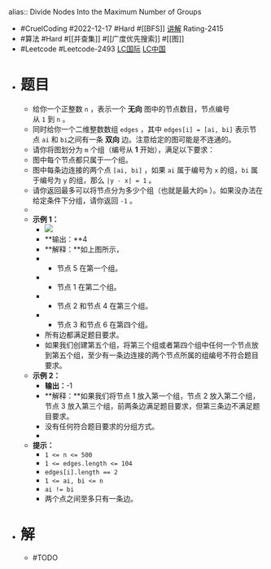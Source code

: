 alias:: Divide Nodes Into the Maximum Number of Groups
- #CruelCoding #2022-12-17 #Hard #[[BFS]] [讲解](https://youtu.be/oa26sFeHRNM) Rating-2415
- #算法 #Hard #[[并查集]] #[[广度优先搜索]] #[[图]]
- #Leetcode #Leetcode-2493 [LC国际](https://leetcode.com/problems/divide-nodes-into-the-maximum-number-of-groups/) [LC中国](https://leetcode.cn/problems/divide-nodes-into-the-maximum-number-of-groups/)
- # 题目
	- 给你一个正整数 `n` ，表示一个 **无向** 图中的节点数目，节点编号从 `1` 到 `n` 。
	- 同时给你一个二维整数数组 `edges` ，其中 `edges[i] = [ai, bi]` 表示节点 `ai` 和 `bi`之间有一条 **双向** 边。注意给定的图可能是不连通的。
	- 请你将图划分为 `m` 个组（编号从 **1** 开始），满足以下要求：
	- 图中每个节点都只属于一个组。
	- 图中每条边连接的两个点 `[ai, bi]` ，如果 `ai` 属于编号为 `x` 的组，`bi` 属于编号为 `y` 的组，那么 `|y - x| = 1` 。
	- 请你返回最多可以将节点分为多少个组（也就是最大的`m` ）。如果没办法在给定条件下分组，请你返回 `-1` 。
	-
	- **示例 1：**
		- ![](https://assets.leetcode.com/uploads/2022/10/13/example1.png)
		- **输出：**4
		- **解释：**如上图所示，
		- - 节点 5 在第一个组。
		- - 节点 1 在第二个组。
		- - 节点 2 和节点 4 在第三个组。
		- - 节点 3 和节点 6 在第四个组。
		- 所有边都满足题目要求。
		- 如果我们创建第五个组，将第三个组或者第四个组中任何一个节点放到第五个组，至少有一条边连接的两个节点所属的组编号不符合题目要求。
	- **示例 2：**
		- **输出：**-1
		- **解释：**如果我们将节点 1 放入第一个组，节点 2 放入第二个组，节点 3 放入第三个组，前两条边满足题目要求，但第三条边不满足题目要求。
		- 没有任何符合题目要求的分组方式。
		-
	- **提示：**
		- `1 <= n <= 500`
		- `1 <= edges.length <= 104`
		- `edges[i].length == 2`
		- `1 <= ai, bi <= n`
		- `ai != bi`
		- 两个点之间至多只有一条边。
- # 解
	- #TODO